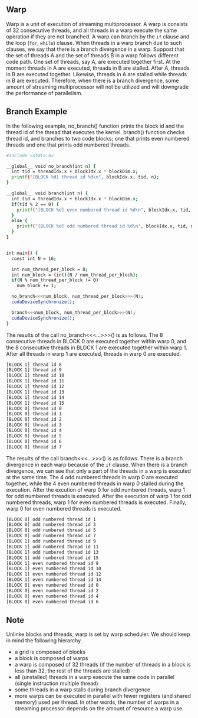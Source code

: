 ## Warp
Warp is a unit of execution of streaming multiprocessor.
A warp is consists of 32 consecutive threads, and all threads in a warp execute the same operation if they are not branched.
A warp can branch by the `if` clause and the loop (`for`, `while`) clause.
When threads in a warp branch due to such clauses, we say that there is a branch divergence in a warp.
Suppost that the set of threads A and the set of threads B in a warp follows different code path.
One set of threads, say A, are executed together first. At the moment threads in A are executed, threads in B are stalled.
After A, threads in B are executed together. Likewise, threads in A are stalled while threads in B are executed.
Therefore, when there is a branch divergence, some amount of streaming multiprocessor will not be utilized and will downgrade the performance of parallelism.

## Branch Example
In the following example, no_branch() function prints the block id and the thread id of the thread that executes the kernel.
branch() function checks thread id, and branches to two code blocks; one that prints even numbered threads and one that prints odd numbered threads.

```bash
#include <stdio.h>

__global__ void no_branch(int n) {
  int tid = threadIdx.x + blockIdx.x * blockDim.x;
  printf("[BLOCK %d] thread id %d\n", blockIdx.x, tid, n);
}

__global__ void branch(int n) {
  int tid = threadIdx.x + blockIdx.x * blockDim.x;
  if(tid % 2 == 0) {
    printf("[BLOCK %d] even numbered thread id %d\n", blockIdx.x, tid, n);
  }
  else {
    printf("[BLOCK %d] odd numbered thread id %d\n", blockIdx.x, tid, n);
  }
}


int main() {
  const int N = 16;

  int num_thread_per_block = 8;
  int num_block = (int)(N / num_thread_per_block);
  if(N % num_thread_per_block != 0)
    num_block += 1;

  no_branch<<<num_block, num_thread_per_block>>>(N);
  cudaDeviceSynchronize();

  branch<<<num_block, num_thread_per_block>>>(N);
  cudaDeviceSynchronize();
}
```

The results of the call no_branch<<<...>>>() is as follows. 
The 8 consecutive threads in BLOCK 0 are executed together within warp 0,
and the 8 consecutive threads in BLOCK 1 are executed together within warp 1.
After all threads in warp 1 are executed, threads in warp 0 are executed.

```bash
[BLOCK 1] thread id 8
[BLOCK 1] thread id 9
[BLOCK 1] thread id 10
[BLOCK 1] thread id 11
[BLOCK 1] thread id 12
[BLOCK 1] thread id 13
[BLOCK 1] thread id 14
[BLOCK 1] thread id 15
[BLOCK 0] thread id 0
[BLOCK 0] thread id 1
[BLOCK 0] thread id 2
[BLOCK 0] thread id 3
[BLOCK 0] thread id 4
[BLOCK 0] thread id 5
[BLOCK 0] thread id 6
[BLOCK 0] thread id 7
```

The results of the call branch<<<...>>>() is as follows.
There is a branch divergence in each warp because of the `if` clause.
When there is a branch divergence, we can see that only a part of the threads in a warp is executed at the same time.
The 4 odd numbered threads in warp 0 are executed together, while the 4 even numbered threads in warp 0 stalled during the execution.
After the excution of warp 0 for odd numbered threads, warp 1 for odd numbered threads is executed.
After the execution of warp 1 for odd numbered threads, warp 1 for even numbered threads is executed. Finally, warp 0 for even numbered threads is executed.

```bash
[BLOCK 0] odd numbered thread id 1
[BLOCK 0] odd numbered thread id 3
[BLOCK 0] odd numbered thread id 5
[BLOCK 0] odd numbered thread id 7
[BLOCK 1] odd numbered thread id 9
[BLOCK 1] odd numbered thread id 11
[BLOCK 1] odd numbered thread id 13
[BLOCK 1] odd numbered thread id 15
[BLOCK 1] even numbered thread id 8
[BLOCK 1] even numbered thread id 10
[BLOCK 1] even numbered thread id 12
[BLOCK 1] even numbered thread id 14
[BLOCK 0] even numbered thread id 0
[BLOCK 0] even numbered thread id 2
[BLOCK 0] even numbered thread id 4
[BLOCK 0] even numbered thread id 6
```


## Note
Unlinke blocks and threads, warp is set by warp scheduler.
We should keep in mind the following hierarchy.
- a grid is composed of blocks
- a block is composed of warps
- a warp is composed of 32 threads (if the number of threads in a block is less than 32, the rest of the threads are stalled)
- all (unstalled) threads in a warp execute the same code in parallel (single instruction multiple thread)
- some threads in a warp stalls during branch divergence.
- more warps can be executed in parallel with fewer registers (and shared memory) used per thread. In other words, the number of warps in a streaming processor depends on the amount of resource a warp use.
